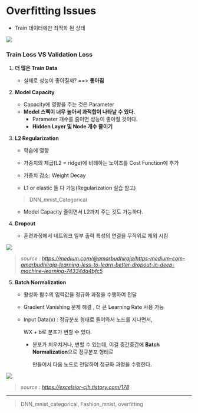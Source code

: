 # Overfitting Issues

* Train 데이터에만 최적화 된 상태

![](C:\Users\samsung\Desktop\overfitting.PNG)

### Train Loss VS Validation Loss

1. **더 많은 Train Data**
   
   * 실제로 성능이 좋아질까? ==> **좋아짐**
2. **Model Capacity**
   * Capacity에 영향을 주는 것은 Parameter
   * **Model 스펙이 너무 높아서 과적합이 나타날 수 있다.**
     * Parameter 개수를 줄이면 성능이 좋아질 것이다.
     * **Hidden Layer 및 Node 개수 줄이기**

3. **L2 Regularization**

   * 학습에 영향

   * 가중치의 제곱(L2 = ridge)에 비례하는 노이즈를 Cost Function에 추가
   * 가중치 감소: Weight Decay
   * L1 or elastic 둘 다 가능(Regularization 실습 참고)

   > DNN_mnist_Categorical

   * Model Capacity 줄이면서 L2까지 주는 것도 가능하다.

4. **Dropout**

   * 훈련과정에서 네트워크 일부 출력 특성의 연결을 무작위로 제외 시킴

![](https://miro.medium.com/max/1200/1*iWQzxhVlvadk6VAJjsgXgg.png)

> *source : https://medium.com/@amarbudhiraja/https-medium-com-amarbudhiraja-learning-less-to-learn-better-dropout-in-deep-machine-learning-74334da4bfc5*

5. **Batch Normalization**

   * 활성화 함수의 입력값을 정규화 과정을 수행하여 전달

   * Gradient Vanishing 문제 해결 , 더 큰 Learning Rate 사용 가능

   * Input Data(x) : 정규분포 형태로 들어와서 노드를 지나면서,

     WX + b로 분포가 변할 수 있다.

     * 분포가 치우치거나, 변할 수 있는데, 이걸 중간중간에 **Batch Normalization**으로 정규분포 형태로

       만들어서 다음 노드로 전달하여 정규화 과정을 수행한다.

![](https://img1.daumcdn.net/thumb/R720x0.q80/?scode=mtistory2&fname=http%3A%2F%2Fcfile9.uf.tistory.com%2Fimage%2F99BFAE495BBE005924EA2D)

> *source : https://excelsior-cjh.tistory.com/178*

---

> DNN_mnist_categorical, Fashion_mnist, overfitting


